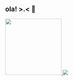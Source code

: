 ## ola! >.< 👋

<div>
  <a href="https://github.com/evellynellen">
    <img height="180cm" src="https://github-readme-stats.vercel.app/api?username=evellynellen&show_icons=true&theme=rose"/>
    <img heigth="180cm" src="https://github-readme-stats.vercel.app/api/top-langs/?username=evellynellen&hide_progress=true&theme=rose"/>
</div>

